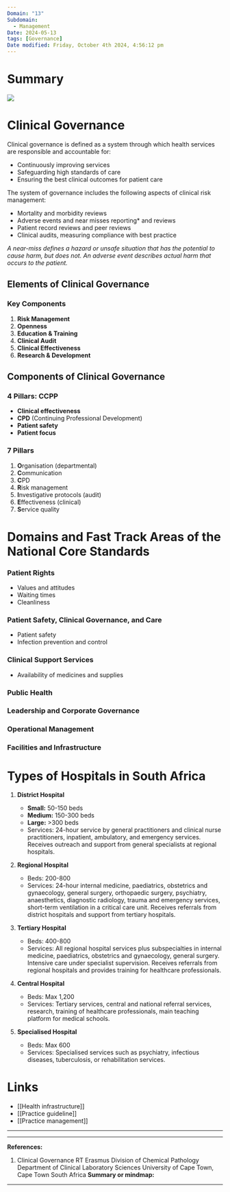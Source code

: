 ```yaml
---
Domain: "13"
Subdomain:
  - Management
Date: 2024-05-13
tags: [Governance]
Date modified: Friday, October 4th 2024, 4:56:12 pm
---
```


# Summary

![](Pasted%20image%2020240516211638.png)

# Clinical Governance

Clinical governance is defined as a system through which health services are responsible and accountable for:

- Continuously improving services
- Safeguarding high standards of care
- Ensuring the best clinical outcomes for patient care

The system of governance includes the following aspects of clinical risk management:

- Mortality and morbidity reviews
- Adverse events and near misses reporting* and reviews
- Patient record reviews and peer reviews
- Clinical audits, measuring compliance with best practice

*A near-miss defines a hazard or unsafe situation that has the potential to cause harm, but does not. An adverse event describes actual harm that occurs to the patient.*

## Elements of Clinical Governance

### Key Components
1. **Risk Management**
2. **Openness**
3. **Education & Training**
4. **Clinical Audit**
5. **Clinical Effectiveness**
6. **Research & Development**

## Components of Clinical Governance

### 4 Pillars: **CCPP**
- **Clinical effectiveness**
- **CPD** (Continuing Professional Development)
- **Patient safety**
- **Patient focus**

### 7 Pillars
1. **O**rganisation (departmental)
2. **C**ommunication
3. **C**PD
4. **R**isk management
5. **I**nvestigative protocols (audit)
6. **E**ffectiveness (clinical)
7. **S**ervice quality

# Domains and Fast Track Areas of the National Core Standards

### Patient Rights
- Values and attitudes
- Waiting times
- Cleanliness

### Patient Safety, Clinical Governance, and Care
- Patient safety
- Infection prevention and control

### Clinical Support Services
- Availability of medicines and supplies

### Public Health

### Leadership and Corporate Governance

### Operational Management

### Facilities and Infrastructure

# Types of Hospitals in South Africa

1. **District Hospital**
   - **Small:** 50-150 beds
   - **Medium:** 150-300 beds
   - **Large:** >300 beds
   - Services: 24-hour service by general practitioners and clinical nurse practitioners, inpatient, ambulatory, and emergency services. Receives outreach and support from general specialists at regional hospitals.

2. **Regional Hospital**
   - Beds: 200-800
   - Services: 24-hour internal medicine, paediatrics, obstetrics and gynaecology, general surgery, orthopaedic surgery, psychiatry, anaesthetics, diagnostic radiology, trauma and emergency services, short-term ventilation in a critical care unit. Receives referrals from district hospitals and support from tertiary hospitals.

3. **Tertiary Hospital**
   - Beds: 400-800
   - Services: All regional hospital services plus subspecialties in internal medicine, paediatrics, obstetrics and gynaecology, general surgery. Intensive care under specialist supervision. Receives referrals from regional hospitals and provides training for healthcare professionals.

4. **Central Hospital**
   - Beds: Max 1,200
   - Services: Tertiary services, central and national referral services, research, training of healthcare professionals, main teaching platform for medical schools.

5. **Specialised Hospital**
   - Beds: Max 600
   - Services: Specialised services such as psychiatry, infectious diseases, tuberculosis, or rehabilitation services.

# Links
- [[Health infrastructure]]
- [[Practice guideline]]
- [[Practice management]]

---

---
**References:**

1. Clinical Governance RT Erasmus Division of Chemical Pathology Department of Clinical Laboratory Sciences University of Cape Town, Cape Town South Africa
**Summary or mindmap:**

------------------------------------------------------------------------------------------------------------------------------------------------------------------------------------------------------------------------------
